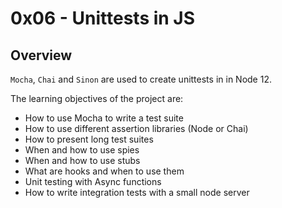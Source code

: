 # 0x06 - Unittests in JS

## Overview
`Mocha`, `Chai` and `Sinon` are used to create unittests in in Node 12.

The learning objectives of the project are:
 - How to use Mocha to write a test suite
 - How to use different assertion libraries (Node or Chai)
 - How to present long test suites
 - When and how to use spies
 - When and how to use stubs
 - What are hooks and when to use them
 - Unit testing with Async functions
 - How to write integration tests with a small node server